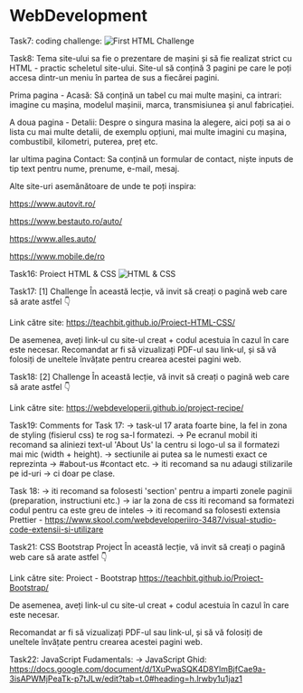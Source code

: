 # WebDevelopment

Task7: coding challenge:
![First HTML Challenge](../WebDevelopment/media/images/README/html_Challenge_1.png)

Task8:
Tema site-ului sa fie o prezentare de mașini și să fie realizat strict cu HTML - practic scheletul site-ului.
Site-ul să conțină 3 pagini pe care le poți accesa dintr-un meniu în partea de sus a fiecărei pagini.

Prima pagina - Acasă:
Să conțină un tabel cu mai multe mașini, ca intrari: imagine cu mașina, modelul mașinii, marca, transmisiunea și anul fabricației.

A doua pagina - Detalii:
Despre o singura masina la alegere, aici poți sa ai o lista cu mai multe detalii, de exemplu opțiuni, mai multe imagini cu mașina, combustibil, kilometri, puterea, preț etc.

Iar ultima pagina Contact:
Sa conțină un formular de contact, niște inputs de tip text pentru nume, prenume, e-mail, mesaj.

Alte site-uri asemănătoare de unde te poți inspira:

https://www.autovit.ro/

https://www.bestauto.ro/auto/

https://www.alles.auto/

https://www.mobile.de/ro

Task16: Proiect HTML & CSS
![HTML & CSS](../WebDevelopment/media/images/README/Portfolio_Site.png)

Task17: [1] Challenge
În această lecție, vă invit să creați o pagină web care să arate astfel 👇

Link către site: https://teachbit.github.io/Proiect-HTML-CSS/

De asemenea, aveți link-ul cu site-ul creat + codul acestuia în cazul în care este necesar.
Recomandat ar fi să vizualizați PDF-ul sau link-ul, și să vă folosiți de uneltele învățate pentru crearea acestei pagini web.

Task18: [2] Challenge
În această lecție, vă invit să creați o pagină web care să arate astfel 👇

Link către site: https://webdeveloperii.github.io/project-recipe/

Task19: 
Comments for Task 17:
-> task-ul 17 arata foarte bine, la fel in zona de styling (fisierul css) te rog sa-l formatezi.
-> Pe ecranul mobil iti recomand sa aliniezi text-ul 'About Us' la centru si logo-ul sa il formatezi mai mic (width + height).
-> sectiunile ai putea sa le numesti exact ce reprezinta -> #about-us #contact etc.
-> iti recomand sa nu adaugi stilizarile pe id-uri -> ci doar pe clase.

Task 18:
-> iti recomand sa folosesti 'section' pentru a imparti zonele paginii (preparation, instructiuni etc.) 
-> iar la zona de css iti recomand sa formatezi codul pentru ca este greu de inteles 
-> iti recomand sa folosesti extensia Prettier - https://www.skool.com/webdeveloperiiro-3487/visual-studio-code-extensii-si-utilizare

Task21: CSS Bootstrap Project
În această lecție, vă invit să creați o pagină web care să arate astfel 👇

Link cǎtre site: Proiect - Bootstrap https://teachbit.github.io/Proiect-Bootstrap/

De asemenea, aveți link-ul cu site-ul creat + codul acestuia în cazul în care este necesar.

Recomandat ar fi să vizualizați PDF-ul sau link-ul, și să vă folosiți de uneltele învățate pentru crearea acestei pagini web.

Task22: JavaScript Fudamentals:
-> JavaScript Ghid: 
https://docs.google.com/document/d/1XuPwaSQK4D8YlmBjfCae9a-3isAPWMjPeaTk-p7tJLw/edit?tab=t.0#heading=h.lrwby1u1jaz1
